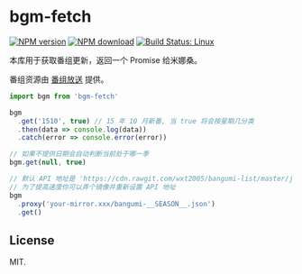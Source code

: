 # bgm-fetch

[![NPM version](https://img.shields.io/npm/v/bgm-fetch.svg)](https://www.npmjs.com/package/bgm-fetch)
[![NPM download](https://img.shields.io/npm/dm/bgm-fetch.svg)](https://www.npmjs.com/package/bgm-fetch)
[![Build Status: Linux](https://travis-ci.org/egoist/bgm-fetch.svg?branch=master)](https://travis-ci.org/egoist/bgm-fetch)

本库用于获取番组更新，返回一个 Promise 给米娜桑。

番组资源由 [番组放送](https://github.com/wxt2005/bangumi-list) 提供。

```javascript
import bgm from 'bgm-fetch'

bgm
  .get('1510', true) // 15 年 10 月新番, 当 true 将会按星期几分类
  .then(data => console.log(data))
  .catch(error => console.error(error))

// 如果不提供日期会自动判断当前处于哪一季
bgm.get(null, true)

// 默认 API 地址是 'https://cdn.rawgit.com/wxt2005/bangumi-list/master/json/bangumi-__SEASON__.json'
// 为了提高速度你可以弄个镜像并重新设置 API 地址
bgm
  .proxy('your-mirror.xxx/bangumi-__SEASON__.json')
  .get()
```

## License

MIT.
